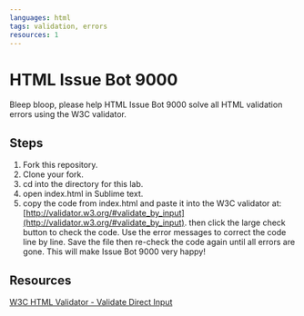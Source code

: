 ```yaml
---
languages: html
tags: validation, errors
resources: 1
---
```


# HTML Issue Bot 9000

Bleep bloop, please help HTML Issue Bot 9000 solve all HTML validation errors using the W3C validator.

## Steps

1. Fork this repository.
2. Clone your fork.
3. cd into the directory for this lab.
4. open index.html in Sublime text.
5. copy the code from index.html and paste it into the W3C validator at: [http://validator.w3.org/#validate_by_input](http://validator.w3.org/#validate_by_input). then click the large check button to check the code. Use the error messages to correct the code line by line. Save the file then re-check the code again until all errors are gone. This will make Issue Bot 9000 very happy!

## Resources

[W3C HTML Validator - Validate Direct Input](http://validator.w3.org/#validate_by_input)
